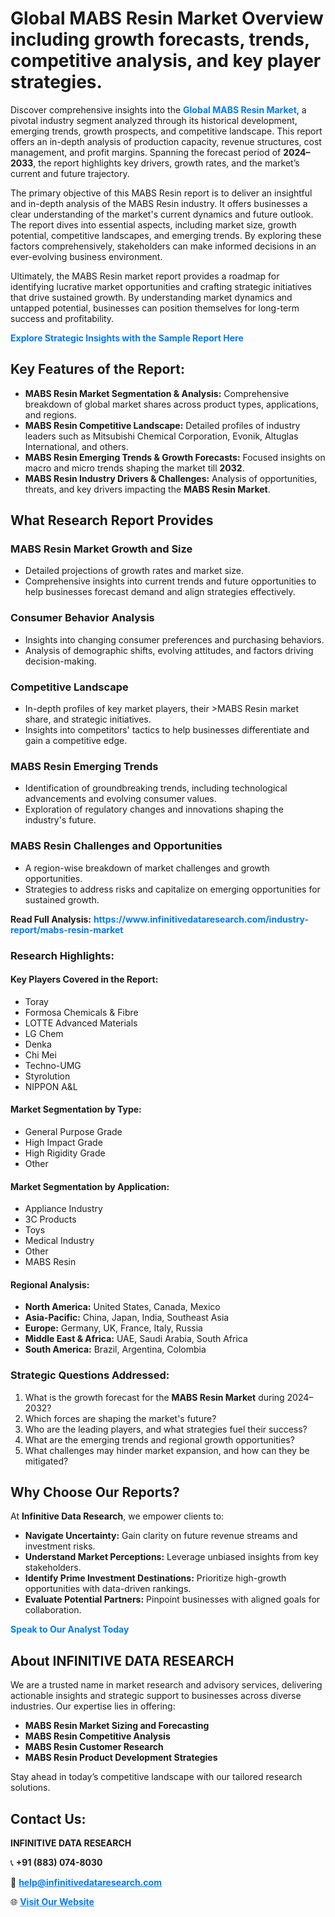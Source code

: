 <h1>Global MABS Resin Market Overview including growth forecasts, trends, competitive analysis, and key player strategies.</h1>
<p>
Discover comprehensive insights into the 
<a href="https://www.infinitivedataresearch.com/industry-report/mabs-resin-market" rel="dofollow" style="color: #007BFF; text-decoration: none;"><strong>Global MABS Resin Market</strong></a>, a pivotal industry segment analyzed through its historical development, emerging trends, growth prospects, and competitive landscape. This report offers an in-depth analysis of production capacity, revenue structures, cost management, and profit margins. Spanning the forecast period of <strong>2024–2033</strong>, the report highlights key drivers, growth rates, and the market’s current and future trajectory.
</p>
<p>
The primary objective of this MABS Resin report is to deliver an insightful and in-depth analysis of the MABS Resin industry. It offers businesses a clear understanding of the market's current dynamics and future outlook. The report dives into essential aspects, including market size, growth potential, competitive landscapes, and emerging trends. By exploring these factors comprehensively, stakeholders can make informed decisions in an ever-evolving business environment.
</p>
<p>
Ultimately, the MABS Resin market report provides a roadmap for identifying lucrative market opportunities and crafting strategic initiatives that drive sustained growth. By understanding market dynamics and untapped potential, businesses can position themselves for long-term success and profitability.
</p>
<p>
<a href="https://www.infinitivedataresearch.com/request-sample/reportId=111898" style="color: #007BFF; text-decoration: none;"><strong>Explore Strategic Insights with the Sample Report Here</strong></a>
</p>

<h2>Key Features of the Report:</h2>
<ul>
<li><strong>MABS Resin Market Segmentation & Analysis:</strong> Comprehensive breakdown of global market shares across product types, applications, and regions.</li>
<li><strong>MABS Resin Competitive Landscape:</strong> Detailed profiles of industry leaders such as Mitsubishi Chemical Corporation, Evonik, Altuglas International, and others.</li>
<li><strong>MABS Resin Emerging Trends & Growth Forecasts:</strong> Focused insights on macro and micro trends shaping the market till <strong>2032</strong>.</li>
<li><strong>MABS Resin Industry Drivers & Challenges:</strong> Analysis of opportunities, threats, and key drivers impacting the <strong>MABS Resin Market</strong>.</li>
</ul>

<h2>What Research Report Provides</h2>
<h3>MABS Resin Market Growth and Size</h3>
<ul>
<li>Detailed projections of growth rates and market size.</li>
<li>Comprehensive insights into current trends and future opportunities to help businesses forecast demand and align strategies effectively.</li>
</ul>

<h3>Consumer Behavior Analysis</h3>
<ul>
<li>Insights into changing consumer preferences and purchasing behaviors.</li>
<li>Analysis of demographic shifts, evolving attitudes, and factors driving decision-making.</li>
</ul>

<h3>Competitive Landscape</h3>
<ul>
<li>In-depth profiles of key market players, their >MABS Resin market share, and strategic initiatives.</li>
<li>Insights into competitors' tactics to help businesses differentiate and gain a competitive edge.</li>
</ul>

<h3>MABS Resin Emerging Trends</h3>
<ul>
<li>Identification of groundbreaking trends, including technological advancements and evolving consumer values.</li>
<li>Exploration of regulatory changes and innovations shaping the industry's future.</li>
</ul>

<h3>MABS Resin Challenges and Opportunities</h3>
<ul>
<li>A region-wise breakdown of market challenges and growth opportunities.</li>
<li>Strategies to address risks and capitalize on emerging opportunities for sustained growth.</li>
</ul>
<p><strong>Read Full Analysis:</strong> <a href="https://www.infinitivedataresearch.com/industry-report/mabs-resin-market" rel="dofollow" style="color: #007BFF; text-decoration: none;"><strong>https://www.infinitivedataresearch.com/industry-report/mabs-resin-market</strong></a></p>
<h3>Research Highlights:</h3>
<h4>Key Players Covered in the Report:</h4>
<ul><li>Toray</li><li>Formosa Chemicals &amp; Fibre</li><li>LOTTE Advanced Materials</li><li>LG Chem</li><li>Denka</li><li>Chi Mei</li><li>Techno-UMG</li><li>Styrolution</li><li>NIPPON A&amp;L</li></ul>
<h4>Market Segmentation by Type:</h4>
<ul><li>General Purpose Grade</li><li>High Impact Grade</li><li>High Rigidity Grade</li><li>Other</li></ul>
<h4>Market Segmentation by Application:</h4>
<ul><li>Appliance Industry</li><li>3C Products</li><li>Toys</li><li>Medical Industry</li><li>Other</li><li>MABS Resin</li></ul>

<h4>Regional Analysis:</h4>
<ul>
<li><strong>North America:</strong> United States, Canada, Mexico</li>
<li><strong>Asia-Pacific:</strong> China, Japan, India, Southeast Asia</li>
<li><strong>Europe:</strong> Germany, UK, France, Italy, Russia</li>
<li><strong>Middle East & Africa:</strong> UAE, Saudi Arabia, South Africa</li>
<li><strong>South America:</strong> Brazil, Argentina, Colombia</li>
</ul>

<h3>Strategic Questions Addressed:</h3>
<ol>
<li>What is the growth forecast for the <strong>MABS Resin Market</strong> during 2024–2032?</li>
<li>Which forces are shaping the market's future?</li>
<li>Who are the leading players, and what strategies fuel their success?</li>
<li>What are the emerging trends and regional growth opportunities?</li>
<li>What challenges may hinder market expansion, and how can they be mitigated?</li>
</ol>

<h2>Why Choose Our Reports?</h2>
<p>At <strong>Infinitive Data Research</strong>, we empower clients to:</p>
<ul>
<li><strong>Navigate Uncertainty:</strong> Gain clarity on future revenue streams and investment risks.</li>
<li><strong>Understand Market Perceptions:</strong> Leverage unbiased insights from key stakeholders.</li>
<li><strong>Identify Prime Investment Destinations:</strong> Prioritize high-growth opportunities with data-driven rankings.</li>
<li><strong>Evaluate Potential Partners:</strong> Pinpoint businesses with aligned goals for collaboration.</li>
</ul>
<p><a href="https://www.infinitivedataresearch.com/industry-report/mabs-resin-market" rel="dofollow" style="color: #007BFF; text-decoration: none;"><strong>Speak to Our Analyst Today</strong></a></p>

<h2>About INFINITIVE DATA RESEARCH</h2>
<p>We are a trusted name in market research and advisory services, delivering actionable insights and strategic support to businesses across diverse industries. Our expertise lies in offering:</p>
<ul>
<li><strong>MABS Resin Market Sizing and Forecasting</strong></li>
<li><strong>MABS Resin Competitive Analysis</strong></li>
<li><strong>MABS Resin Customer Research</strong></li>
<li><strong>MABS Resin Product Development Strategies</strong></li>
</ul>
<p>Stay ahead in today’s competitive landscape with our tailored research solutions.</p>

<h2>Contact Us:</h2>
<p><strong>INFINITIVE DATA RESEARCH</strong></p>
<p>📞 <strong>+91 (883) 074-8030</strong></p>
<p>📧 <strong><a href="mailto:help@infinitivedataresearch.com" style="color: #007BFF;">help@infinitivedataresearch.com</a></strong></p>
<p>🌐 <strong><a href="https://www.infinitivedataresearch.com" rel="dofollow" style="color: #007BFF;">Visit Our Website</a></strong></p>
